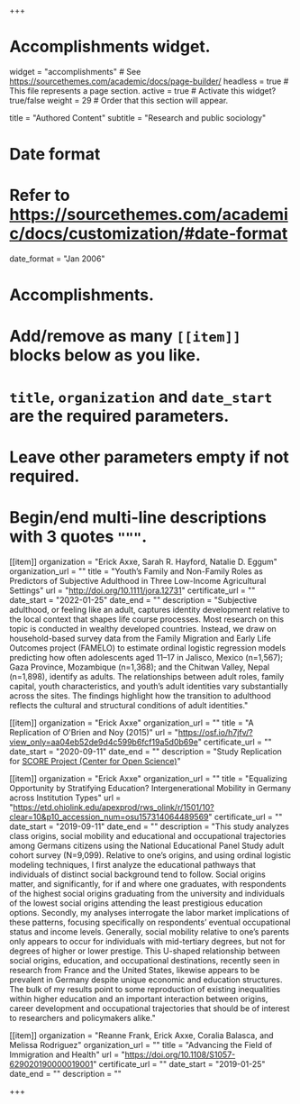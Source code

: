 +++
# Accomplishments widget.
widget = "accomplishments"  # See https://sourcethemes.com/academic/docs/page-builder/
headless = true  # This file represents a page section.
active = true  # Activate this widget? true/false
weight = 29  # Order that this section will appear.

title = "Authored Content"
subtitle = "Research and public sociology"

# Date format
#   Refer to https://sourcethemes.com/academic/docs/customization/#date-format
date_format = "Jan 2006"

# Accomplishments.
#   Add/remove as many `[[item]]` blocks below as you like.
#   `title`, `organization` and `date_start` are the required parameters.
#   Leave other parameters empty if not required.
#   Begin/end multi-line descriptions with 3 quotes `"""`.

[[item]]
  organization = "Erick Axxe, Sarah R. Hayford, Natalie D. Eggum"
  organization_url = ""
  title = "Youth’s Family and Non-Family Roles as Predictors of Subjective Adulthood in Three Low-Income Agricultural Settings"
  url = "http://doi.org/10.1111/jora.12731"
  certificate_url = ""
  date_start = "2022-01-25"
  date_end = ""
  description = "Subjective adulthood, or feeling like an adult, captures identity development relative to the local context that shapes life course processes. Most research on this topic is conducted in wealthy developed countries. Instead, we draw on household-based survey data from the Family Migration and Early Life Outcomes project (FAMELO) to estimate ordinal logistic regression models predicting how often adolescents aged 11–17 in Jalisco, Mexico (n=1,567); Gaza Province, Mozambique (n=1,368); and the Chitwan Valley, Nepal (n=1,898), identify as adults. The relationships between adult roles, family capital, youth characteristics, and youth’s adult identities vary substantially across the sites. The findings highlight how the transition to adulthood reflects the cultural and structural conditions of adult identities."

[[item]]
  organization = "Erick Axxe"
  organization_url = ""
  title = "A Replication of O'Brien and Noy (2015)"
  url = "https://osf.io/h7jfv/?view_only=aa04eb52de9d4c599b6fcf19a5d0b69e"
  certificate_url = ""
  date_start = "2020-09-11"
  date_end = ""
  description = "Study Replication for [SCORE Project (Center for Open Science)](https://www.cos.io/score)"

[[item]]
  organization = "Erick Axxe"
  organization_url = ""
  title = "Equalizing Opportunity by Stratifying Education? Intergenerational Mobility in Germany across Institution Types"
  url = "https://etd.ohiolink.edu/apexprod/rws_olink/r/1501/10?clear=10&p10_accession_num=osu157314064489569"
  certificate_url = ""
  date_start = "2019-09-11"
  date_end = ""
  description = "This study analyzes class origins, social mobility and educational and occupational trajectories among Germans citizens using the National Educational Panel Study adult cohort survey (N=9,099). Relative to one’s origins, and using ordinal logistic modeling techniques, I first analyze the educational pathways that individuals of distinct social background tend to follow. Social origins matter, and significantly, for if and where one graduates, with respondents of the highest social origins graduating from the university and individuals of the lowest social origins attending the least prestigious education options. Secondly, my analyses interrogate the labor market implications of these patterns, focusing specifically on respondents’ eventual occupational status and income levels. Generally, social mobility relative to one’s parents only appears to occur for individuals with mid-tertiary degrees, but not for degrees of higher or lower prestige. This U-shaped relationship between social origins, education, and occupational destinations, recently seen in research from France and the United States, likewise appears to be prevalent in Germany despite unique economic and education structures. The bulk of my results point to some reproduction of existing inequalities within higher education and an important interaction between origins, career development and occupational trajectories that should be of interest to researchers and policymakers alike."

[[item]]
  organization = "Reanne Frank, Erick Axxe, Coralia Balasca, and Melissa Rodriguez"
  organization_url = ""
  title = "Advancing the Field of Immigration and Health"
  url = "https://doi.org/10.1108/S1057-629020190000019001"
  certificate_url = ""
  date_start = "2019-01-25"
  date_end = ""
  description = ""

+++